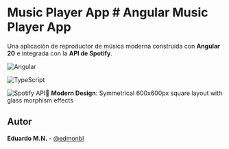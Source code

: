 # Music Player App # Angular Music Player App


Una aplicación de reproductor de música moderna construida con **Angular 20** e integrada con la **API de Spotify**.



![Angular](https://img.shields.io/badge/Angular-20-DD0031?style=flat&logo=angular)

![TypeScript](https://img.shields.io/badge/TypeScript-5.9-3178C6?style=flat&logo=typescript)

![Spotify API](https://img.shields.io/badge/Spotify-API-1DB954?style=flat&logo=spotify)🎵 **Modern Design**: Symmetrical 600x600px square layout with glass morphism effects  


##  Autor

**Eduardo M.N.** - [@edmonbl](https://github.com/edmonbl)
